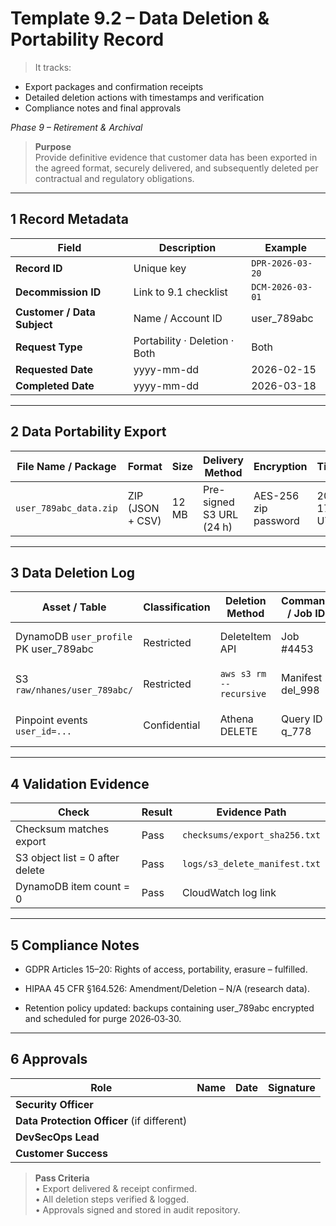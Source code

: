 # Template 9.2 – Data Deletion & Portability Record

> It tracks:

- Export packages and confirmation receipts
- Detailed deletion actions with timestamps and verification
- Compliance notes and final approvals


_Phase 9 – Retirement & Archival_

> **Purpose**  
> Provide definitive evidence that customer data has been exported in the agreed format, securely delivered, and subsequently deleted per contractual and regulatory obligations.

---

## 1 Record Metadata

|Field|Description|Example|
|---|---|---|
|**Record ID**|Unique key|`DPR-2026-03-20`|
|**Decommission ID**|Link to 9.1 checklist|`DCM-2026-03-01`|
|**Customer / Data Subject**|Name / Account ID|user_789abc|
|**Request Type**|Portability · Deletion · Both|Both|
|**Requested Date**|yyyy-mm-dd|2026-02-15|
|**Completed Date**|yyyy-mm-dd|2026-03-18|

---

## 2 Data Portability Export

|File Name / Package|Format|Size|Delivery Method|Encryption|Timestamp|Recipient Confirmation|
|---|---|---|---|---|---|---|
|`user_789abc_data.zip`|ZIP (JSON + CSV)|12 MB|Pre-signed S3 URL (24 h)|AES-256 zip password|2026-03-17 10:15 UTC|✔ Email confirm 2026-03-17|

---

## 3 Data Deletion Log

|Asset / Table|Classification|Deletion Method|Command / Job ID|Timestamp|Verified By|
|---|---|---|---|---|---|
|DynamoDB `user_profile` PK user_789abc|Restricted|DeleteItem API|Job #4453|2026-03-18 09:02 UTC|DevSecOps|
|S3 `raw/nhanes/user_789abc/`|Restricted|`aws s3 rm --recursive`|Manifest del_998|2026-03-18 09:05 UTC|DevSecOps|
|Pinpoint events `user_id=...`|Confidential|Athena DELETE|Query ID q_778|2026-03-18 09:15 UTC|Data Eng|

---

## 4 Validation Evidence

|Check|Result|Evidence Path|
|---|---|---|
|Checksum matches export|Pass|`checksums/export_sha256.txt`|
|S3 object list = 0 after delete|Pass|`logs/s3_delete_manifest.txt`|
|DynamoDB item count = 0|Pass|CloudWatch log link|

---

## 5 Compliance Notes

- GDPR Articles 15–20: Rights of access, portability, erasure – fulfilled.
    
- HIPAA 45 CFR §164.526: Amendment/Deletion – N/A (research data).
    
- Retention policy updated: backups containing user_789abc encrypted and scheduled for purge 2026‑03‑30.
    

---

## 6 Approvals

|Role|Name|Date|Signature|
|---|---|---|---|
|**Security Officer**||||
|**Data Protection Officer** (if different)||||
|**DevSecOps Lead**||||
|**Customer Success**||||

> **Pass Criteria**  
> • Export delivered & receipt confirmed.  
> • All deletion steps verified & logged.  
> • Approvals signed and stored in audit repository.